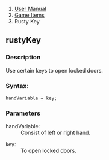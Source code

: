 <ol class="breadcrumb">
  <li><a href="#/docs/contents">User Manual</a></li>
  <li><a href="#/docs/game">Game Items</a></li>
<li class="active">Rusty Key</li>
</ol>

## rustyKey

### Description

Use certain keys to open locked doors.

### Syntax:

	handVariable = key;

### Parameters

<dl>
  <dt>handVariable:</dt>
  <dd>Consist of left or right hand.</dd>
</dl>

<dl>
  <dt>key:</dt>
  <dd>To open locked doors.</dd>
</dl>